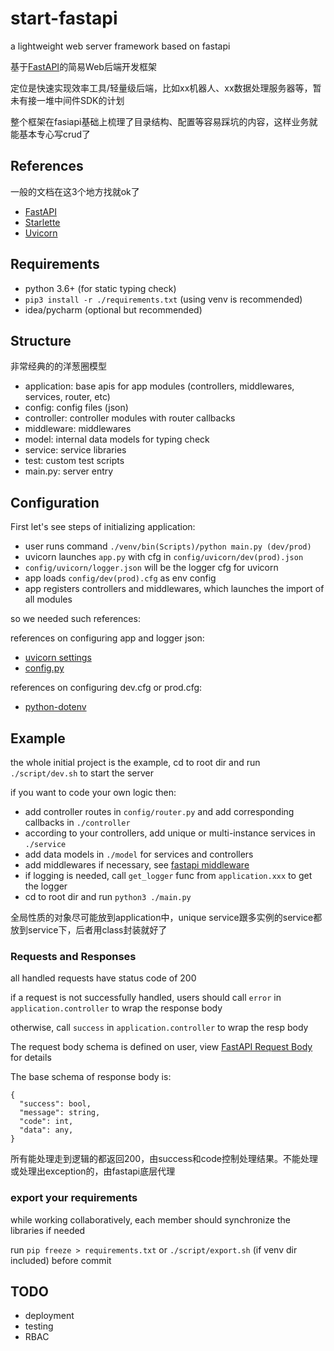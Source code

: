 # start-fastapi

a lightweight web server framework based on fastapi

基于[FastAPI](https://github.com/tiangolo/fastapi)的简易Web后端开发框架

定位是快速实现效率工具/轻量级后端，比如xx机器人、xx数据处理服务器等，暂未有接一堆中间件SDK的计划

整个框架在fasiapi基础上梳理了目录结构、配置等容易踩坑的内容，这样业务就能基本专心写crud了

## References

一般的文档在这3个地方找就ok了

- [FastAPI](https://fastapi.tiangolo.com/)
- [Starlette](https://www.starlette.io/)
- [Uvicorn](https://www.uvicorn.org/)

## Requirements

- python 3.6+ (for static typing check)
- `pip3 install -r ./requirements.txt` (using venv is recommended)
- idea/pycharm (optional but recommended)

## Structure

非常经典的的洋葱圈模型

- application: base apis for app modules (controllers, middlewares, services, router, etc)
- config: config files (json)
- controller: controller modules with router callbacks
- middleware: middlewares
- model: internal data models for typing check
- service: service libraries
- test: custom test scripts
- main.py: server entry

## Configuration

First let's see steps of initializing application:

- user runs command `./venv/bin(Scripts)/python main.py (dev/prod)`
- uvicorn launches `app.py` with cfg in `config/uvicorn/dev(prod).json`
- `config/uvicorn/logger.json` will be the logger cfg for uvicorn
- app loads `config/dev(prod).cfg` as env config
- app registers controllers and middlewares, which launches the import of all modules

so we needed such references:

references on configuring app and logger json:

- [uvicorn settings](https://www.uvicorn.org/settings/)
- [config.py](https://github.com/encode/uvicorn/blob/master/uvicorn/config.py)

references on configuring dev.cfg or prod.cfg:

- [python-dotenv](https://github.com/theskumar/python-dotenv)

## Example

the whole initial project is the example, cd to root dir and run `./script/dev.sh` to start the server

if you want to code your own logic then:

- add controller routes in `config/router.py` and add corresponding callbacks in `./controller`
- according to your controllers, add unique or multi-instance services in `./service`
- add data models in `./model` for services and controllers
- add middlewares if necessary, see [fastapi middleware](https://fastapi.tiangolo.com/tutorial/middleware/)
- if logging is needed, call `get_logger` func from `application.xxx` to get the logger
- cd to root dir and run `python3 ./main.py`

全局性质的对象尽可能放到application中，unique service跟多实例的service都放到service下，后者用class封装就好了

### Requests and Responses

all handled requests have status code of 200

if a request is not successfully handled, users should call `error` in `application.controller` to wrap the response body

otherwise, call `success` in `application.controller` to wrap the resp body

The request body schema is defined on user, view [FastAPI Request Body](https://fastapi.tiangolo.com/tutorial/body/) for details

The base schema of response body is:

```text
{
  "success": bool,
  "message": string,
  "code": int,
  "data": any,
}
```

所有能处理走到逻辑的都返回200，由success和code控制处理结果。不能处理或处理出exception的，由fastapi底层代理

### export your requirements

while working collaboratively, each member should synchronize the libraries if needed

run `pip freeze > requirements.txt` or `./script/export.sh` (if venv dir included) before commit

## TODO

- deployment
- testing
- RBAC
